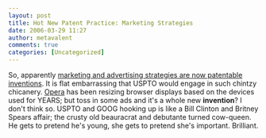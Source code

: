 ```yaml
---
layout: post
title: Hot New Patent Practice: Marketing Strategies
date: 2006-03-29 11:27
author: metavalent
comments: true
categories: [Uncategorized]
---
```

So, apparently <a href="http://www.zdnetasia.com/news/communications/0,39044192,39346317,00.htm">marketing and advertising strategies are now patentable inventions</a>. It is flat embarrassing that USPTO would engage in such chintzy chicanery. <a href="http://www.opera.com/">Opera</a> has been resizing browser displays based on the devices used for YEARS; but toss in some ads and it's a whole new <b>invention</b>? I don't think so.  USPTO and GOOG hooking up is like a Bill Clinton and Britney Spears affair; the crusty old beauracrat and debutante turned cow-queen.  He gets to pretend he's young, she gets to pretend she's important.  Brilliant.
